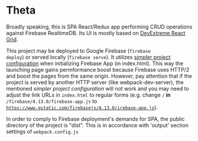 # Theta 
Broadly speaking, this is SPA React/Redux app performing CRUD operations against Firebase RealtimeDB. Its UI is mostly based on <a href='https://devexpress.github.io/devextreme-reactive/react/grid/' target='_blank'>DevExtreme React Grid</a>.

This project may be deployed to Google Firebase (<code>firebase deploy</code>) or served locally (<code>firebase serve</code>). 
It utilizes <a href='https://firebase.google.com/docs/hosting/reserved-urls?authuser=0#sdk_auto-configuration' target='_blank'> simpler project configuration</a> when initializing Firebase App (in index.html). This way the launching page gains permformance boost because Firebase uses HTTP/2 and boost the pages from the same origin.
However, pay attention that if the project is served by another HTTP server (like webpack-dev-server), the mentioned <i>simpler project configuration</i> will not work and you may need to adjust the link URLs in <code>index.html</code> to regular forms (e.g. change <code>/__</code>  in <code>__/firebase/4.13.0/firebase-app.js</code> to <code>https://www.gstatic.com/firebasejs/4.13.0/irebase-app.js</code>).

In order to comply to Firebase deployment's demands for SPA, the public directory of the project is "dist". This is in accordance with 'output' section settings of <code>webpack.config.js</code>
